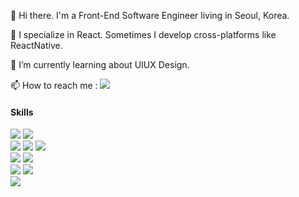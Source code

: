 👋 Hi there. I'm a Front-End Software Engineer living in Seoul, Korea.

👀 I specialize in React. Sometimes I develop cross-platforms like ReactNative.

🌱 I’m currently learning about UIUX Design.

📫 <span> 
<span>How to reach me :</span>
<a href="mailto:jihyoun0602@gmail.com">
    <img src="https://img.shields.io/badge/Gmail-d14836?style=flat-square&logo=Gmail&logoColor=white&link=mailto:jihyoun0602@gmail.com"/></a>
</span>


#### Skills 
<img src="https://img.shields.io/badge/javascript-F7DF1E?style=for-the-badge&logo=javascript&logoColor=black"> <img src="https://img.shields.io/badge/typeScript-3178C6?style=for-the-badge&logo=typeScript&logoColor=black">  
<img src="https://img.shields.io/badge/react-61DAFB?style=for-the-badge&logo=react&logoColor=black"> <img src="https://img.shields.io/badge/react%20Native-61DAFB?style=for-the-badge&logo=react&logoColor=black"> <img src="https://img.shields.io/badge/vue.js-4FC08D?style=for-the-badge&logo=vue.js&logoColor=white">  
<img src="https://img.shields.io/badge/html-E34F26?style=for-the-badge&logo=html5&logoColor=white"> <img src="https://img.shields.io/badge/postcss-1572B6?style=for-the-badge&logo=postcss&logoColor=white">  
<img src="https://img.shields.io/badge/ant%20 Design-7952B3?style=for-the-badge&logo=antDesign&logoColor=white"> <img src="https://img.shields.io/badge/storyBook-FF4785?style=for-the-badge&logo=storyBook&logoColor=white">  
<img src="https://img.shields.io/badge/jest-000?style=for-the-badge&logo=jest&logoColor=white">
